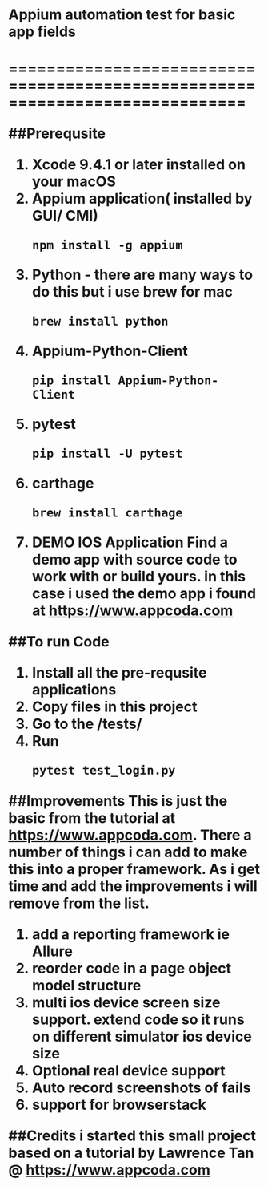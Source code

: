 
<h1>Appium automation test for basic app fields <h1>
=============================================================================


##Prerequsite
1. Xcode 9.4.1 or later installed on your macOS
2. Appium application( installed by GUI/ CMI)
   ```shell
   npm install -g appium
    ``` 
3. Python - there are many ways to do this but i use brew for mac
   ```shell
   brew install python
    ``` 
4. Appium-Python-Client
   ```shell
   pip install Appium-Python-Client
    ``` 
5. pytest
   ```shell
   pip install -U pytest
    ``` 
6. carthage
   ```shell
   brew install carthage
    ```     
7. DEMO IOS Application
   Find a demo app with source code to work with or build yours.
   in this case i used the demo app i found at https://www.appcoda.com


##To run Code
1. Install all the pre-requsite applications
2. Copy files in this project
3. Go to the /tests/
4. Run
    ```python
    pytest test_login.py
    ``` 

##Improvements 
This is just the basic from the tutorial at https://www.appcoda.com.
There a number of things i can add to make this into a proper framework.
As i get time and add the improvements i will remove from the list.
1. add a reporting framework ie Allure
2. reorder code in a page object model structure
3. multi ios device screen size support. extend code so it runs
on different simulator ios device size
4. Optional real device support
5. Auto record screenshots of fails
6. support for browserstack


##Credits
i started this small project based on a tutorial by 
Lawrence Tan @ https://www.appcoda.com

